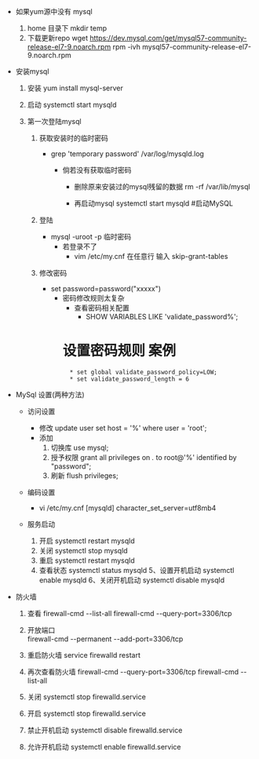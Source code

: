 
+ 如果yum源中没有 mysql
    1. home 目录下
        mkdir temp
    2. 下载更新repo
        wget https://dev.mysql.com/get/mysql57-community-release-el7-9.noarch.rpm
        rpm -ivh mysql57-community-release-el7-9.noarch.rpm
+ 安装mysql
    1. 安装
        yum install mysql-server
    2. 启动
        systemctl start mysqld

    3. 第一次登陆mysql
    
        1. 获取安装时的临时密码
            + grep 'temporary password' /var/log/mysqld.log

                * 倘若没有获取临时密码
                    * 删除原来安装过的mysql残留的数据
                        rm -rf /var/lib/mysql

                    * 再启动mysql
                        systemctl start mysqld #启动MySQL       
        
        2. 登陆
            + mysql -uroot -p 临时密码
                + 若登录不了
                    +  vim /etc/my.cnf
                        在任意行 输入  skip-grant-tables

        3. 修改密码
            + set password=password("xxxxx")
                + 密码修改规则太复杂
                    + 查看密码相关配置 
                        + SHOW VARIABLES LIKE 'validate_password%';
                    # 设置密码规则 案例
                        * set global validate_password_policy=LOW;
                        * set validate_password_length = 6
+ MySql 设置(两种方法)
    + 访问设置
        * 修改
            update user set host = '%' where user = 'root';
        * 添加
            1. 切换库
                use mysql;
            2. 授予权限
                grant all privileges  on *.* to root@'%' identified by "password";
            3. 刷新
                flush privileges;
    + 编码设置
        * vi /etc/my.cnf
            [mysqld] character_set_server=utf8mb4
    
    + 服务启动
        1. 开启
            systemctl restart mysqld 
        2. 关闭
            systemctl stop mysqld 
        3. 重启
            systemctl restart mysqld 
        4. 查看状态
            systemctl status mysqld 
        5、设置开机启动
            systemctl enable mysqld 
        6、关闭开机启动
            systemctl disable mysqld 
        
+ 防火墙
    1. 查看
        firewall-cmd --list-all
        firewall-cmd --query-port=3306/tcp
    
    2. 开放端口    
        firewall-cmd --permanent --add-port=3306/tcp
        
    3. 重启防火墙
        service firewalld restart

    4. 再次查看防火墙
        firewall-cmd --query-port=3306/tcp
        firewall-cmd --list-all
    
    5. 关闭
        systemctl stop firewalld.service

    6. 开启
        systemctl stop firewalld.service

    7. 禁止开机启动
        systemctl disable firewalld.service
        
    8. 允许开机启动
        systemctl enable firewalld.service